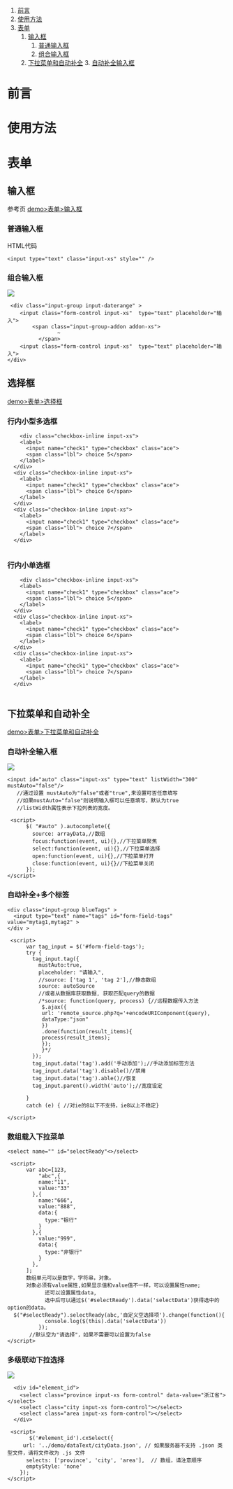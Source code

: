 

1. [前言](#前言)
2. [使用方法](#使用方法)
3. [表单](#表单)
	1. [输入框](#输入框)
		1. [普通输入框](#普通输入框)
		2. [组合输入框](#组合输入框)
	2. [下拉菜单和自动补全](#下拉菜单和自动补全)
		3. [自动补全输入框](#自动补全输入框)

# 前言

# 使用方法

# 表单

## 输入框
参考页 [demo>表单>输入框][1]
### 普通输入框

HTML代码

``` html?linenums
<input type="text" class="input-xs" style="" />
```
### 组合输入框
![][2]
```html?linenums
 <div class="input-group input-daterange" >
  	<input class="form-control input-xs"  type="text" placeholder="输入">
  		<span class="input-group-addon addon-xs">
                ~
          </span>
  	<input class="form-control input-xs"  type="text" placeholder="输入">
</div>
```

## 选择框
[demo>表单>选择框][3]
### 行内小型多选框 

``` html?linenums
	<div class="checkbox-inline input-xs">
    <label>
      <input name="check1" type="checkbox" class="ace">
      <span class="lbl"> choice 5</span>
    </label>
  </div>
  <div class="checkbox-inline input-xs">
    <label>
      <input name="check1" type="checkbox" class="ace">
      <span class="lbl"> choice 6</span>
    </label>
  </div>
  <div class="checkbox-inline input-xs">
    <label>
      <input name="check1" type="checkbox" class="ace">
      <span class="lbl"> choice 7</span>
    </label>
  </div>
  
```
### 行内小单选框

``` html?linenums
	<div class="checkbox-inline input-xs">
    <label>
      <input name="check1" type="checkbox" class="ace">
      <span class="lbl"> choice 5</span>
    </label>
  </div>
  <div class="checkbox-inline input-xs">
    <label>
      <input name="check1" type="checkbox" class="ace">
      <span class="lbl"> choice 6</span>
    </label>
  </div>
  <div class="checkbox-inline input-xs">
    <label>
      <input name="check1" type="checkbox" class="ace">
      <span class="lbl"> choice 7</span>
    </label>
  </div>
  
```

## 下拉菜单和自动补全
[demo>表单>下拉菜单和自动补全][4]
### 自动补全输入框
![][5]


``` html?linenums
<input id="auto" class="input-xs" type="text" listWidth="300" mustAuto="false"/>
   //通过设置 mustAuto为"false"或者"true",来设置可否任意填写
   //如果mustAuto="false"则说明输入框可以任意填写，默认为true
   //listWidth属性表示下拉列表的宽度。

 <script>
	  $( "#auto" ).autocomplete({
		source: arrayData,//数组
		focus:function(event, ui){},//下拉菜单聚焦
		select:function(event, ui){},//下拉菜单选择
		open:function(event, ui){},//下拉菜单打开
		close:function(event, ui){}//下拉菜单关闭
	  });
</script>
```

### 自动补全+多个标签

``` html?linenums
<div class="input-group blueTags" >
  <input type="text" name="tags" id="form-field-tags" value="mytag1,mytag2" >
</div >

 <script>
	  var tag_input = $('#form-field-tags');
      try {
        tag_input.tag({
          mustAuto:true,
          placeholder: "请输入",
          //source: ['tag 1', 'tag 2'],//静态数组
          source: autoSource
          //或者从数据库获取数据, 获取匹配query的数据
          /*source: function(query, process) {//远程数据传入方法
           $.ajax({
           url: 'remote_source.php?q='+encodeURIComponent(query),
           dataType:"json"
           })
           .done(function(result_items){
           process(result_items);
           });
           }*/
        });
        tag_input.data('tag').add('手动添加');//手动添加标签方法
        tag_input.data('tag').disable()//禁用
        tag_input.data('tag').able()//恢复
        tag_input.parent().width('auto');//宽度设定
        
      }
      catch (e) { //对ie的8以下不支持，ie8以上不稳定}
        
</script>
```
### 数组载入下拉菜单

``` html?linenums
<select name="" id="selectReady"<>/select>

 <script>
	  var abc=[123,
          "abc",{
          name:"11",
          value:"33"
        },{
          name:"666",
          value:"888",
          data:{
            type:"银行"
          }
        },{
          value:"999",
          data:{
            type:"非银行"
          }
        },
      ];
      数组单元可以是数字，字符串，对象。
      对象必须有value属性,如果显示值和value值不一样，可以设置属性name;
            还可以设置属性data,
            选中后可以通过$('#selectReady').data('selectData')获得选中的option的data。
  $("#selectReady").selectReady(abc,'自定义空选择项').change(function(){
            console.log($(this).data('selectData'))
          });
       //默认空为"请选择"，如果不需要可以设置为false
</script>
```
### 多级联动下拉选择
![][5]


``` html?linenums
  <div id="element_id">
    <select class="province input-xs form-control" data-value="浙江省"></select>
    <select class="city input-xs form-control"></select>
    <select class="area input-xs form-control"></select>
  </div>
  
 <script>
	   $('#element_id').cxSelect({
     url: '../demo/dataText/cityData.json', // 如果服务器不支持 .json 类型文件，请将文件改为 .js 文件
      selects: ['province', 'city', 'area'],  // 数组，请注意顺序
      emptyStyle: 'none'
    });
</script>
```


  [1]: http://tonyyang.cn/test/oa/main/#demo/form/input
  [2]: https://www.github.com/codertony/5i5j-document/raw/master/images/1513673973879.jpg
  [3]: http://tonyyang.cn/test/oa/main/#demo/form/checkBox
  [4]: http://tonyyang.cn/test/oa/main/#demo/form/selectorAuto
  [5]: https://www.github.com/codertony/5i5j-document/raw/master/images/1513674183449.jpg